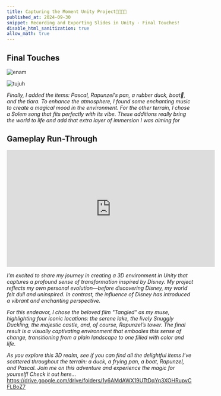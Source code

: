 ```yaml
---
title: Capturing the Moment Unity Project🏰🎀🐸🌻
published_at: 2024-09-30
snippet: Recording and Exporting Slides in Unity - Final Touches!
disable_html_sanitization: true
allow_math: true
---
```

## Final Touches
![enam](disneyenam.jpeg)

![tujuh](disneytujuh.jpeg)

*Finally, I added the items: Pascal, Rapunzel's pan, a rubber duck, boat🛶, and the tiara. To enhance the atmosphere, I found some enchanting music to create a magical mood in the environment. For the other terrain, I chose a Solem song that fits perfectly with its vibe. These additions really bring the world to life and add that extra layer of immersion I was aiming for*

## Gameplay Run-Through
<iframe width="560" height="315" src="https://www.youtube.com/embed/fuJZi727mtw?si=5PyWTRnqlgh4JibR" title="YouTube video player" frameborder="0" allow="accelerometer; autoplay; clipboard-write; encrypted-media; gyroscope; picture-in-picture; web-share" referrerpolicy="strict-origin-when-cross-origin" allowfullscreen></iframe>

*I’m excited to share my journey in creating a 3D environment in Unity that captures a profound sense of transformation inspired by Disney. My project reflects my own personal evolution—before discovering Disney, my world felt dull and uninspired. In contrast, the influence of Disney has introduced a vibrant and enchanting perspective.*

*For this endeavor, I chose the beloved film "Tangled" as my muse, highlighting four iconic locations: the serene lake, the lively Snuggly Duckling, the majestic castle, and, of course, Rapunzel’s tower. The final result is a visually captivating environment that embodies this sense of change, transitioning from a plain landscape to one filled with color and life.*

*As you explore this 3D realm, see if you can find all the delightful items I’ve scattered throughout the terrain: a duck, a frying pan, a boat, Rapunzel, and Pascal. Join me on this adventure and experience the magic for yourself! Check it out here...*
https://drive.google.com/drive/folders/1y6AMdAWX19UTtDqYq3XOHRupvCFLBoZ7